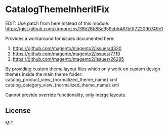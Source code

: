 # CatalogThemeInheritFix

EDIT: Use patch from here instead of this module: https://gist.github.com/kirmorozov/38b26b88e959cb5487b0f722090749e1

Provides a workaround for issues documented here:
1. https://github.com/magento/magento2/issues/4330
2. https://github.com/magento/magento2/issues/7710
3. https://github.com/magento/magento2/issues/26295

By providing custom theme layout files which only work on custom design themes inside the main theme folder:
catalog_product_view_{normalized_theme_name}.xml
catalog_category_view_{normalized_theme_name}.xml

Cannot provide override functionality, only merge layouts.



## License

MIT
